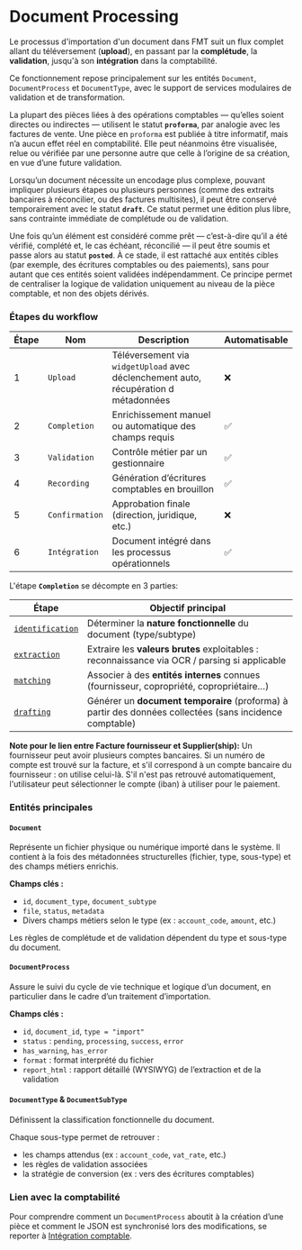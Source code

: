 # Document Processing

Le processus d'importation d'un document dans FMT suit un flux complet allant du téléversement (**upload**), en passant par la **complétude**, la **validation**, jusqu'à son **intégration** dans la comptabilité.

Ce fonctionnement repose principalement sur les entités `Document`, `DocumentProcess` et `DocumentType`, avec le support de services modulaires de validation et de transformation.


La plupart des pièces liées à des opérations comptables — qu’elles soient directes ou indirectes — utilisent le statut **`proforma`**, par analogie avec les factures de vente. Une pièce en `proforma` est publiée à titre informatif, mais n’a aucun effet réel en comptabilité. Elle peut néanmoins être visualisée, relue ou vérifiée par une personne autre que celle à l’origine de sa création, en vue d’une future validation.

Lorsqu’un document nécessite un encodage plus complexe, pouvant impliquer plusieurs étapes ou plusieurs personnes (comme des extraits bancaires à réconcilier, ou des factures multisites), il peut être conservé temporairement avec le statut **`draft`**. Ce statut permet une édition plus libre, sans contrainte immédiate de complétude ou de validation.

Une fois qu’un élément est considéré comme prêt — c’est-à-dire qu’il a été vérifié, complété et, le cas échéant, réconcilié — il peut être soumis et passe alors au statut **`posted`**. À ce stade, il est rattaché aux entités cibles (par exemple, des écritures comptables ou des paiements), sans pour autant que ces entités soient validées indépendamment. Ce principe permet de centraliser la logique de validation uniquement au niveau de la pièce comptable, et non des objets dérivés.



### Étapes du workflow

| Étape | Nom            | Description                                                  | Automatisable |
| ----- | -------------- | ------------------------------------------------------------ | ------------- |
| 1     | `Upload`       | Téléversement via `widgetUpload` avec déclenchement auto, récupération d métadonnées | ❌             |
| 2     | `Completion`   | Enrichissement manuel ou automatique des champs requis       | ✅             |
| 3     | `Validation`   | Contrôle métier par un gestionnaire                          | ✅             |
| 4     | `Recording`    | Génération d’écritures comptables en brouillon               | ✅             |
| 5     | `Confirmation` | Approbation finale (direction, juridique, etc.)              | ❌             |
| 6     | `Intégration`  | Document intégré dans les processus opérationnels            | ✅             |



L'étape **`Completion`** se décompte en 3 parties:

| Étape            | Objectif principal                                           |
| ---------------- | ------------------------------------------------------------ |
| [`identification`](document-identification.md) | Déterminer la **nature fonctionnelle** du document (type/subtype) |
| [`extraction`](document-analysis.md)     | Extraire les **valeurs brutes** exploitables : reconnaissance via OCR / parsing si applicable |
| [`matching`](document-analysis.md)       | Associer à des **entités internes** connues (fournisseur, copropriété, copropriétaire…) |
| [`drafting`](document-analysis.md)       | Générer un **document temporaire** (proforma) à partir des données collectées (sans incidence comptable) |



**Note pour le lien entre Facture fournisseur et Supplier(ship):** 
Un fournisseur peut avoir plusieurs comptes bancaires. Si un numéro de compte est trouvé sur la facture, et s'il correspond à un compte bancaire du fournisseur : on utilise celui-là. S'il n'est pas retrouvé automatiquement,  l'utilisateur peut sélectionner le compte (iban) à utiliser pour le paiement.



### Entités principales

#### `Document`

Représente un fichier physique ou numérique importé dans le système. Il contient à la fois des métadonnées structurelles (fichier, type, sous-type) et des champs métiers enrichis.

**Champs clés :**

- `id`, `document_type`, `document_subtype`
- `file`, `status`, `metadata`
- Divers champs métiers selon le type (ex : `account_code`, `amount`, etc.)

Les règles de complétude et de validation dépendent du type et sous-type du document.


#### `DocumentProcess`

Assure le suivi du cycle de vie technique et logique d’un document, en particulier dans le cadre d’un traitement d’importation.

**Champs clés :**

- `id`, `document_id`, `type = "import"`
- `status` : `pending`, `processing`, `success`, `error`
- `has_warning`, `has_error`
- `format` : format interprété du fichier
- `report_html` : rapport détaillé (WYSIWYG) de l’extraction et de la validation


#### `DocumentType` & `DocumentSubType`

Définissent la classification fonctionnelle du document. 

Chaque sous-type permet de retrouver :

- les champs attendus (ex : `account_code`, `vat_rate`, etc.)
- les règles de validation associées
- la stratégie de conversion (ex : vers des écritures comptables)

### Lien avec la comptabilité

Pour comprendre comment un `DocumentProcess` aboutit à la création d’une pièce et comment le JSON est synchronisé lors des modifications, se reporter à [Intégration comptable](document-integration.md).
